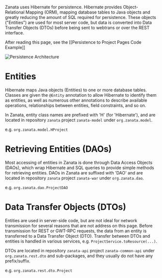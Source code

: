 Zanata uses Hibernate for persistence. Hibernate provides Object-Relational Mapping (ORM), mapping database tables to Java objects and greatly reducing the amount of SQL required for persistence. These objects ("Entities") are used for most server code, but data is converted into Data Transfer Objects (DTOs) before being sent to webtrans or over the REST interface.

After reading this page, see the [[Persistence to Project Pages Code Example]]


![Persistence Architecture](http://zanata.org/images/diagrams/zanata-2.0-architecture-persistence.svg)


# Entities
Hibernate maps Java objects (Entities) to one or more database tables. Classes are given the `@Entity` annotation to allow Hibernate to identify them as entities, as well as numerous other annotations to describe available operations, relationships between entities, field constraints, and so on.

In Zanata, entity class names are prefixed with 'H' (for 'Hibernate'), and are located in repository `zanata` project `zanata-model` under `org.zanata.model`.

e.g. `org.zanata.model.HProject`

# Retrieving Entities (DAOs)
Most accessing of entities in Zanata is done through Data Access Objects (DAOs), which wrap Hibernate and SQL queries to provide simple methods for retrieving entities. DAOs in Zanata are suffixed with 'DAO' and are located in repository `zanata` project `zanata-war` under `org.zanata.dao`.

e.g. `org.zanata.dao.ProjectDAO`

# Data Transfer Objects (DTOs)
Entities are used in server-side code, but are not ideal for network transmission for several reasons that are not address on this page. Before transmission for REST or GWT-RPC requests, the data from an entity is transferred to a Data Transfer Object (DTO). Transfer between DTOs and entities is handled in various services, e.g. `ProjectService.toResource(...)`.

DTOs are located in repository `zanata-api` project `zanata-common-api` under `org.zanata.rest.dto` and sub-packages, and they usually do not have any prefix/suffix.

e.g. `org.zanata.rest.dto.Project`